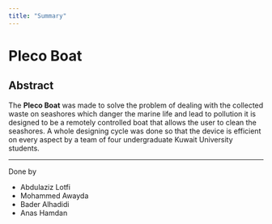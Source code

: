```yaml
---
title: "Summary"
---
```


# Pleco Boat

## Abstract
The **Pleco Boat** was made to solve the problem of dealing with the collected waste on seashores which danger the marine life and lead to pollution it is designed to be a remotely controlled boat that allows the user to clean the seashores. A whole designing cycle was done so that the device is efficient on every aspect by a team of four undergraduate Kuwait University students. 

____________________________________________________________

Done by 
- Abdulaziz Lotfi
- Mohammed Awayda
- Bader Alhadidi
- Anas Hamdan

